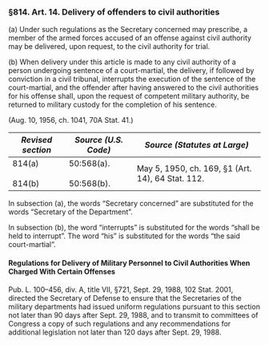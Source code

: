 ### §814. Art. 14. Delivery of offenders to civil authorities ###

(a) Under such regulations as the Secretary concerned may prescribe, a member of the armed forces accused of an offense against civil authority may be delivered, upon request, to the civil authority for trial.

(b) When delivery under this article is made to any civil authority of a person undergoing sentence of a court-martial, the delivery, if followed by conviction in a civil tribunal, interrupts the execution of the sentence of the court-martial, and the offender after having answered to the civil authorities for his offense shall, upon the request of competent military authority, be returned to military custody for the completion of his sentence.

(Aug. 10, 1956, ch. 1041, 70A Stat. 41.)

|  *Revised section*   |     *Source (U.S. Code)*     |          *Source (Statutes at Large)*           |
|----------------------|------------------------------|-------------------------------------------------|
|814(a)<br/><br/>814(b)|50:568(a).<br/><br/>50:568(b).|May 5, 1950, ch. 169, §1 (Art. 14), 64 Stat. 112.|

In subsection (a), the words “Secretary concerned” are substituted for the words “Secretary of the Department”.

In subsection (b), the word “interrupts” is substituted for the words “shall be held to interrupt”. The word “his” is substituted for the words “the said court-martial”.

#### Regulations for Delivery of Military Personnel to Civil Authorities When Charged With Certain Offenses ####

Pub. L. 100–456, div. A, title VII, §721, Sept. 29, 1988, 102 Stat. 2001, directed the Secretary of Defense to ensure that the Secretaries of the military departments had issued uniform regulations pursuant to this section not later than 90 days after Sept. 29, 1988, and to transmit to committees of Congress a copy of such regulations and any recommendations for additional legislation not later than 120 days after Sept. 29, 1988.
